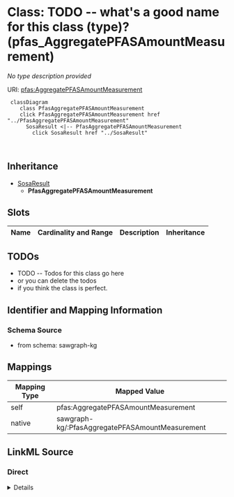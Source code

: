 

# Class: TODO -- what's a good name for this class (type)? (pfas_AggregatePFASAmountMeasurement)


_No type description provided_





URI: [pfas:AggregatePFASAmountMeasurement](http://sawgraph.spatialai.org/v1/pfas#AggregatePFASAmountMeasurement)






```mermaid
 classDiagram
    class PfasAggregatePFASAmountMeasurement
    click PfasAggregatePFASAmountMeasurement href "../PfasAggregatePFASAmountMeasurement"
      SosaResult <|-- PfasAggregatePFASAmountMeasurement
        click SosaResult href "../SosaResult"
      
      
```





## Inheritance
* [SosaResult](../classes/SosaResult.md)
    * **PfasAggregatePFASAmountMeasurement**



## Slots

| Name | Cardinality and Range | Description | Inheritance |
| ---  | --- | --- | --- |









## TODOs

* TODO -- Todos for this class go here
* or you can delete the todos
* if you think the class is perfect.

## Identifier and Mapping Information







### Schema Source


* from schema: sawgraph-kg




## Mappings

| Mapping Type | Mapped Value |
| ---  | ---  |
| self | pfas:AggregatePFASAmountMeasurement |
| native | sawgraph-kg/:PfasAggregatePFASAmountMeasurement |







## LinkML Source

<!-- TODO: investigate https://stackoverflow.com/questions/37606292/how-to-create-tabbed-code-blocks-in-mkdocs-or-sphinx -->

### Direct

<details>
```yaml
name: pfas_AggregatePFASAmountMeasurement
description: No type description provided
title: TODO -- what's a good name for this class (type)?
todos:
- TODO -- Todos for this class go here
- or you can delete the todos
- if you think the class is perfect.
notes:
- Class with 0 occurences.
from_schema: sawgraph-kg
rank: 1000
is_a: sosa_Result
class_uri: pfas:AggregatePFASAmountMeasurement

```
</details>

### Induced

<details>
```yaml
name: pfas_AggregatePFASAmountMeasurement
description: No type description provided
title: TODO -- what's a good name for this class (type)?
todos:
- TODO -- Todos for this class go here
- or you can delete the todos
- if you think the class is perfect.
notes:
- Class with 0 occurences.
from_schema: sawgraph-kg
rank: 1000
is_a: sosa_Result
class_uri: pfas:AggregatePFASAmountMeasurement

```
</details>